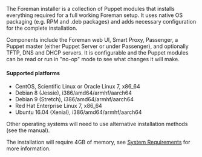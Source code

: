 
The Foreman installer is a collection of Puppet modules that installs everything required for a full working Foreman setup.  It uses native OS packaging (e.g. RPM and .deb packages) and adds necessary configuration for the complete installation.

Components include the Foreman web UI, Smart Proxy, Passenger, a Puppet master (either Puppet Server or under Passenger), and optionally TFTP, DNS and DHCP servers.  It is configurable and the Puppet modules can be read or run in "no-op" mode to see what changes it will make.

#### Supported platforms
* CentOS, Scientific Linux or Oracle Linux 7, x86_64
* Debian 8 (Jessie), i386/amd64/armhf/aarch64
* Debian 9 (Stretch), i386/amd64/armhf/aarch64
* Red Hat Enterprise Linux 7, x86_64
* Ubuntu 16.04 (Xenial), i386/amd64/armhf/aarch64

Other operating systems will need to use alternative installation methods (see the manual).

The installation will require 4GB of memory, see [System Requirements](manuals/{{page.version}}/index.html#3.1SystemRequirements) for more information.
